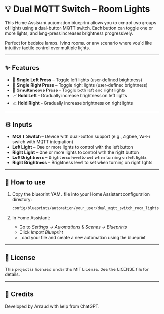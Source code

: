 # 💡 Dual MQTT Switch – Room Lights

This Home Assistant automation blueprint allows you to control two groups of lights using a dual-button MQTT switch. Each button can toggle one or more lights, and long-press increases brightness progressively.

Perfect for bedside lamps, living rooms, or any scenario where you'd like intuitive tactile control over multiple lights.

---

## ✨ Features

- 🔘 **Single Left Press** – Toggle left lights (user-defined brightness)
- 🔘 **Single Right Press** – Toggle right lights (user-defined brightness)
- 🔘 **Simultaneous Press** – Toggle both left and right lights
- 📈 **Hold Left** – Gradually increase brightness on left lights
- 📈 **Hold Right** – Gradually increase brightness on right lights

---

## ⚙️ Inputs

- **MQTT Switch** – Device with dual-button support (e.g., Zigbee, Wi-Fi switch with MQTT integration)
- **Left Light** – One or more lights to control with the left button
- **Right Light** – One or more lights to control with the right button
- **Left Brightness** – Brightness level to set when turning on left lights
- **Right Brightness** – Brightness level to set when turning on right lights

---

## 🚀 How to use

1. Copy the blueprint YAML file into your Home Assistant configuration directory:
   ```bash
   config/blueprints/automation/your_user/dual_mqtt_switch_room_lights.yaml
   ```

2. In Home Assistant:
   - Go to *Settings* → *Automations & Scenes* → *Blueprints*
   - Click *Import Blueprint*
   - Load your file and create a new automation using the blueprint

---

## 📝 License

This project is licensed under the MIT License. See the LICENSE file for details.

---

## 🙌 Credits

Developed by Arnaud with help from ChatGPT.
